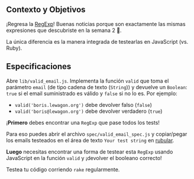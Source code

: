 ## Contexto y Objetivos

¡Regresa la [RegExp](https://developer.mozilla.org/en-US/docs/Web/JavaScript/Reference/Global_Objects/RegExp)! Buenas noticias porque son exactamente las mismas expresiones que descubriste en la semana 2 🙌.

La única diferencia es la manera integrada de testearlas en JavaScript (vs. Ruby).

## Especificaciones

Abre `lib/valid_email.js`. Implementa la función `valid` que toma el parámetro `email` (de tipo cadena de texto (`String`)) y devuelve un `Boolean`: `true` si el email suministrado es válido y `false` si no lo es. Por ejemplo:

- `valid('boris.lewagon.org')` debe devolver falso (`false`)
- `valid('boris@lewagon.org')` debe devolver verdadero (`true`)

¡**Primero** debes encontrar una `RegExp` que pase todos los tests!

Para eso puedes abrir el archivo `spec/valid_email_spec.js` y copiar/pegar los emails testeados en el área de texto `Your test string` en [rubular](http://rubular.com/).

**Luego** necesitas encontrar una forma de testear esta `RegExp` usando JavaScript en la función `valid` y ¡devolver el booleano correcto!

Testea tu código corriendo `rake` regularmente.
